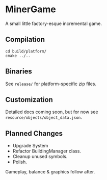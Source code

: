 # MinerGame

A small little factory-esque incremental game.

## Compilation

```
cd build/platform/
cmake ../..
```

## Binaries

See `release/` for platform-specific zip files.

## Customization

Detailed docs coming soon, but for now see `resource/objects/object_data.json`.

## Planned Changes

* Upgrade System
* Refactor BuildingManager class.
* Cleanup unused symbols.
* Polish.

Gameplay, balance & graphics follow after.